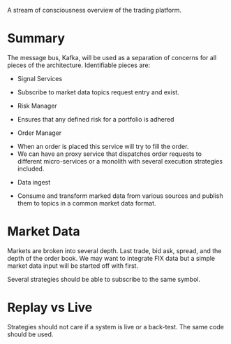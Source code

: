 A stream of consciousness overview of the trading platform.

# Summary
The message bus, Kafka, will be used as a separation of concerns for all pieces of the architecture.
Identifiable pieces are:

* Signal Services
 - Subscribe to market data topics request entry and exist.
* Risk Manager
 - Ensures that any defined risk for a portfolio is adhered
* Order Manager
 - When an order is placed this service will try to fill the order.
 - We can have an proxy service that dispatches order requests to different micro-services 
   or a monolith with several execution strategies included. 
* Data ingest
 - Consume and transform marked data from various sources and publish them to topics in a common market data format.

# Market Data
Markets are broken into several depth.  Last trade, bid ask, spread, and the depth of the order book.
We may want to integrate FIX data but a simple market data input will be started off with first.

Several strategies should be able to subscribe to the same symbol.

# Replay vs Live
Strategies should not care if a system is live or a back-test. The same code should be used.  
